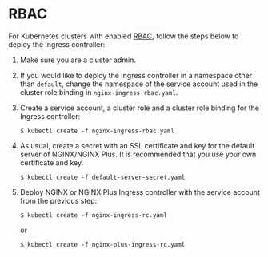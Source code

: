 # RBAC

For Kubernetes clusters with enabled [RBAC](https://kubernetes.io/docs/admin/authorization/rbac/), follow the steps below to deploy the Ingress controller:

1. Make sure you are a cluster admin.

1. If you would like to deploy the Ingress controller in a namespace other than `default`, change the namespace of the service account used in the cluster role binding in `nginx-ingress-rbac.yaml`. 

1. Create a service account, a cluster role and a cluster role binding for the Ingress controller:
	```
	$ kubectl create -f nginx-ingress-rbac.yaml
	```

1. As usual, create a secret with an SSL certificate and key for the default server of NGINX/NGINX Plus. It is recommended that you use your own certificate and key. 
    ```
    $ kubectl create -f default-server-secret.yaml
    ```

1. Deploy NGINX or NGINX Plus Ingress controller with the service account from the previous step:
	```
	$ kubectl create -f nginx-ingress-rc.yaml
	```
	or
	```
	$ kubectl create -f nginx-plus-ingress-rc.yaml
	```